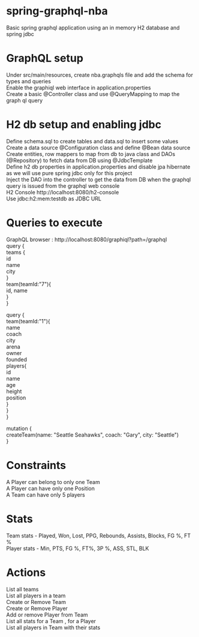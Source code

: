 # spring-graphql-nba
Basic spring graphql application using an in memory H2 database and spring jdbc

# GraphQL setup
Under src/main/resources, create nba.graphqls file and add the schema for types and queries <br> 
Enable the graphiql web interface in application.properties<br>
Create a basic @Controller class and use @QueryMapping to map the graph ql query<br>

# H2 db setup and enabling jdbc
Define schema.sql to create tables and data.sql to insert some values<br>
Create a data source @Configuration class and define @Bean data source<br>
Create entities, row mappers to map from db to java class and DAOs (@Repository) to fetch data from DB using @JdbcTemplate<br>
Define h2 db properties in application.properties and disable jpa hibernate as we will use pure spring jdbc only for this project<br>
Inject the DAO into the controller to get the data from DB when the graphql query is issued from the graphql web console<br>
H2 Console http://localhost:8080/h2-console <br>
Use jdbc:h2:mem:testdb as JDBC URL


# Queries to execute
GraphQL browser : http://localhost:8080/graphiql?path=/graphql <br>
query {<br>
teams {<br>
    id<br>
    name<br>
    city<br>
  }<br>
team(teamId:"7"){<br>
    id, name <br>
  } <br>
}<br>


query {<br>
  team(teamId:"1"){<br>
    name<br>
    coach<br>
    city<br>
    arena<br>
    owner<br>
    founded<br>
    players{<br>
      id<br>
      name<br>
      age<br>
      height<br>
      position<br>
    }<br>
  }<br>
}<br>


mutation {<br>
  createTeam(name: "Seattle Seahawks", coach: "Gary", city: "Seattle") <br>
}<br>

# Constraints
A Player can belong to only one Team<br>
A Player can have only one Position<br>
A Team can have only 5 players<br>

# Stats
Team stats - Played, Won, Lost, PPG, Rebounds, Assists, Blocks, FG %, FT % <br>
Player stats - Min, PTS, FG %, FT%, 3P %, ASS, STL, BLK <br>

# Actions
List all teams <br>
List all players in a team <br>
Create or Remove Team <br>
Create or Remove Player <br>
Add or remove Player from Team <br>
List all stats for a Team , for a Player <br>
List all players in Team with their stats <br>



  
